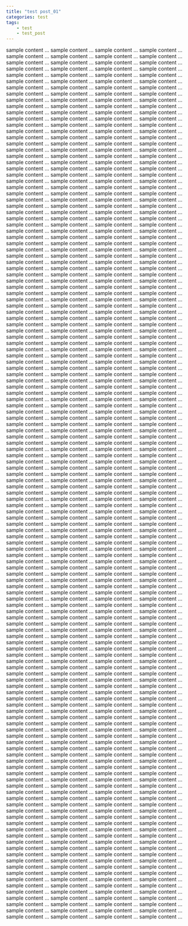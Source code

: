 ```yaml
---
title: "test post_01"
categories: test
tags:
    - test
    - test_post
---
```


sample content ...
sample content ...
sample content ...
sample content ...
sample content ...
sample content ...
sample content ...
sample content ...
sample content ...
sample content ...
sample content ...
sample content ...
sample content ...
sample content ...
sample content ...
sample content ...
sample content ...
sample content ...
sample content ...
sample content ...
sample content ...
sample content ...
sample content ...
sample content ...
sample content ...
sample content ...
sample content ...
sample content ...
sample content ...
sample content ...
sample content ...
sample content ...
sample content ...
sample content ...
sample content ...
sample content ...
sample content ...
sample content ...
sample content ...
sample content ...
sample content ...
sample content ...
sample content ...
sample content ...
sample content ...
sample content ...
sample content ...
sample content ...
sample content ...
sample content ...
sample content ...
sample content ...
sample content ...
sample content ...
sample content ...
sample content ...
sample content ...
sample content ...
sample content ...
sample content ...
sample content ...
sample content ...
sample content ...
sample content ...
sample content ...
sample content ...
sample content ...
sample content ...
sample content ...
sample content ...
sample content ...
sample content ...
sample content ...
sample content ...
sample content ...
sample content ...
sample content ...
sample content ...
sample content ...
sample content ...
sample content ...
sample content ...
sample content ...
sample content ...
sample content ...
sample content ...
sample content ...
sample content ...
sample content ...
sample content ...
sample content ...
sample content ...
sample content ...
sample content ...
sample content ...
sample content ...
sample content ...
sample content ...
sample content ...
sample content ...
sample content ...
sample content ...
sample content ...
sample content ...
sample content ...
sample content ...
sample content ...
sample content ...
sample content ...
sample content ...
sample content ...
sample content ...
sample content ...
sample content ...
sample content ...
sample content ...
sample content ...
sample content ...
sample content ...
sample content ...
sample content ...
sample content ...
sample content ...
sample content ...
sample content ...
sample content ...
sample content ...
sample content ...
sample content ...
sample content ...
sample content ...
sample content ...
sample content ...
sample content ...
sample content ...
sample content ...
sample content ...
sample content ...
sample content ...
sample content ...
sample content ...
sample content ...
sample content ...
sample content ...
sample content ...
sample content ...
sample content ...
sample content ...
sample content ...
sample content ...
sample content ...
sample content ...
sample content ...
sample content ...
sample content ...
sample content ...
sample content ...
sample content ...
sample content ...
sample content ...
sample content ...
sample content ...
sample content ...
sample content ...
sample content ...
sample content ...
sample content ...
sample content ...
sample content ...
sample content ...
sample content ...
sample content ...
sample content ...
sample content ...
sample content ...
sample content ...
sample content ...
sample content ...
sample content ...
sample content ...
sample content ...
sample content ...
sample content ...
sample content ...
sample content ...
sample content ...
sample content ...
sample content ...
sample content ...
sample content ...
sample content ...
sample content ...
sample content ...
sample content ...
sample content ...
sample content ...
sample content ...
sample content ...
sample content ...
sample content ...
sample content ...
sample content ...
sample content ...
sample content ...
sample content ...
sample content ...
sample content ...
sample content ...
sample content ...
sample content ...
sample content ...
sample content ...
sample content ...
sample content ...
sample content ...
sample content ...
sample content ...
sample content ...
sample content ...
sample content ...
sample content ...
sample content ...
sample content ...
sample content ...
sample content ...
sample content ...
sample content ...
sample content ...
sample content ...
sample content ...
sample content ...
sample content ...
sample content ...
sample content ...
sample content ...
sample content ...
sample content ...
sample content ...
sample content ...
sample content ...
sample content ...
sample content ...
sample content ...
sample content ...
sample content ...
sample content ...
sample content ...
sample content ...
sample content ...
sample content ...
sample content ...
sample content ...
sample content ...
sample content ...
sample content ...
sample content ...
sample content ...
sample content ...
sample content ...
sample content ...
sample content ...
sample content ...
sample content ...
sample content ...
sample content ...
sample content ...
sample content ...
sample content ...
sample content ...
sample content ...
sample content ...
sample content ...
sample content ...
sample content ...
sample content ...
sample content ...
sample content ...
sample content ...
sample content ...
sample content ...
sample content ...
sample content ...
sample content ...
sample content ...
sample content ...
sample content ...
sample content ...
sample content ...
sample content ...
sample content ...
sample content ...
sample content ...
sample content ...
sample content ...
sample content ...
sample content ...
sample content ...
sample content ...
sample content ...
sample content ...
sample content ...
sample content ...
sample content ...
sample content ...
sample content ...
sample content ...
sample content ...
sample content ...
sample content ...
sample content ...
sample content ...
sample content ...
sample content ...
sample content ...
sample content ...
sample content ...
sample content ...
sample content ...
sample content ...
sample content ...
sample content ...
sample content ...
sample content ...
sample content ...
sample content ...
sample content ...
sample content ...
sample content ...
sample content ...
sample content ...
sample content ...
sample content ...
sample content ...
sample content ...
sample content ...
sample content ...
sample content ...
sample content ...
sample content ...
sample content ...
sample content ...
sample content ...
sample content ...
sample content ...
sample content ...
sample content ...
sample content ...
sample content ...
sample content ...
sample content ...
sample content ...
sample content ...
sample content ...
sample content ...
sample content ...
sample content ...
sample content ...
sample content ...
sample content ...
sample content ...
sample content ...
sample content ...
sample content ...
sample content ...
sample content ...
sample content ...
sample content ...
sample content ...
sample content ...
sample content ...
sample content ...
sample content ...
sample content ...
sample content ...
sample content ...
sample content ...
sample content ...
sample content ...
sample content ...
sample content ...
sample content ...
sample content ...
sample content ...
sample content ...
sample content ...
sample content ...
sample content ...
sample content ...
sample content ...
sample content ...
sample content ...
sample content ...
sample content ...
sample content ...
sample content ...
sample content ...
sample content ...
sample content ...
sample content ...
sample content ...
sample content ...
sample content ...
sample content ...
sample content ...
sample content ...
sample content ...
sample content ...
sample content ...
sample content ...
sample content ...
sample content ...
sample content ...
sample content ...
sample content ...
sample content ...
sample content ...
sample content ...
sample content ...
sample content ...
sample content ...
sample content ...
sample content ...
sample content ...
sample content ...
sample content ...
sample content ...
sample content ...
sample content ...
sample content ...
sample content ...
sample content ...
sample content ...
sample content ...
sample content ...
sample content ...
sample content ...
sample content ...
sample content ...
sample content ...
sample content ...
sample content ...
sample content ...
sample content ...
sample content ...
sample content ...
sample content ...
sample content ...
sample content ...
sample content ...
sample content ...
sample content ...
sample content ...
sample content ...
sample content ...
sample content ...
sample content ...
sample content ...
sample content ...
sample content ...
sample content ...
sample content ...
sample content ...
sample content ...
sample content ...
sample content ...
sample content ...
sample content ...
sample content ...
sample content ...
sample content ...
sample content ...
sample content ...
sample content ...
sample content ...
sample content ...
sample content ...
sample content ...
sample content ...
sample content ...
sample content ...
sample content ...
sample content ...
sample content ...
sample content ...
sample content ...
sample content ...
sample content ...
sample content ...
sample content ...
sample content ...
sample content ...
sample content ...
sample content ...
sample content ...
sample content ...
sample content ...
sample content ...
sample content ...
sample content ...
sample content ...
sample content ...
sample content ...
sample content ...
sample content ...
sample content ...
sample content ...
sample content ...
sample content ...
sample content ...
sample content ...
sample content ...
sample content ...
sample content ...
sample content ...
sample content ...
sample content ...
sample content ...
sample content ...
sample content ...
sample content ...
sample content ...
sample content ...
sample content ...
sample content ...
sample content ...
sample content ...
sample content ...
sample content ...
sample content ...
sample content ...
sample content ...
sample content ...
sample content ...
sample content ...
sample content ...
sample content ...
sample content ...
sample content ...
sample content ...
sample content ...
sample content ...
sample content ...
sample content ...
sample content ...
sample content ...
sample content ...
sample content ...
sample content ...
sample content ...
sample content ...
sample content ...
sample content ...
sample content ...
sample content ...
sample content ...
sample content ...
sample content ...
sample content ...
sample content ...
sample content ...
